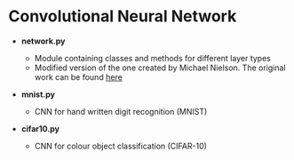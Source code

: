# Convolutional Neural Network

* **network.py**
  * Module containing classes and methods for different layer types
  * Modified version of the one created by Michael Nielson. The original work can be found [here](https://github.com/mnielsen/neural-networks-and-deep-learning)

* **mnist.py**
  * CNN for hand written digit recognition (MNIST)

* **cifar10.py**
  * CNN for colour object classification (CIFAR-10)
